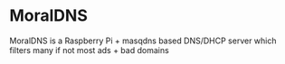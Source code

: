 # MoralDNS
MoralDNS is a Raspberry Pi + masqdns based DNS/DHCP server which filters many if not most ads + bad domains
